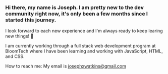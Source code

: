 ### Hi there, my name is Joseph. I am pretty new to the dev community right now, it's only been a few months since I started this journey. 
I look forward to each new experience and I'm always ready to keep learing new things! 👋

I am currently working through a full stack web development program at BloomTech where I have been learning and working with JavaScript, HTML, and CSS.

How to reach me: My email is josephxwatkins@gmail.com


<!--
**Jwatk13/Jwatk13** is a ✨ _special_ ✨ repository because its `README.md` (this file) appears on your GitHub profile.

Here are some ideas to get you started:

- 🔭 I’m currently working on ...
- 🌱 I’m currently learning ...
- 👯 I’m looking to collaborate on ...
- 🤔 I’m looking for help with ...
- 💬 Ask me about ...
- 📫 How to reach me: ...
- ⚡ Fun fact: ...
-->

